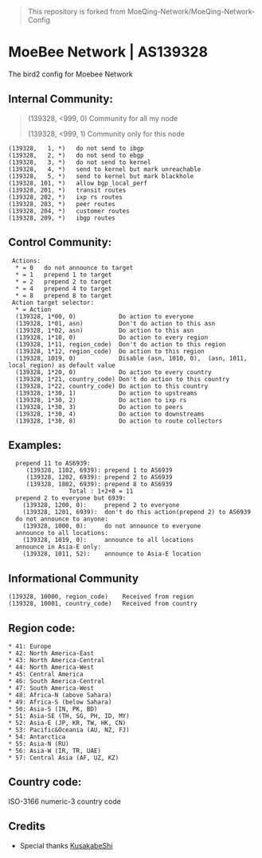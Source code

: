 > This repository is forked from MoeQing-Network/MoeQing-Network-Config

# MoeBee Network | AS139328

The bird2 config for Moebee Network


## Internal Community:

>(139328, <999,  0)            Community for all my node
>
>(139328, <999,  1)            Community only for this node

```
(139328,   1, *)   do not send to ibgp
(139328,   2, *)   do not send to ebgp
(139328,   3, *)   do not send to kernel
(139328,   4, *)   send to kernel but mark unreachable
(139328,   5, *)   send to kernel but mark blackhole
(139328, 101, *)   allow bgp_local_perf
(139328, 201, *)   transit routes
(139328, 202, *)   ixp rs routes
(139328, 203, *)   peer routes
(139328, 204, *)   customer routes
(139328, 209, *)   ibgp routes
```

## Control Community:
```
 Actions:
  * = 0   do not announce to target
  * = 1   prepend 1 to target
  * = 2   prepend 2 to target
  * = 4   prepend 4 to target
  * = 8   prepend 8 to target
 Action target selector:
  * = Action
  (139328, 1*00, 0)            Do action to everyone
  (139328, 1*01, asn)          Don't do action to this asn
  (139328, 1*02, asn)          Do action to this asn
  (139328, 1*10, 0)            Do action to every region
  (139328, 1*11, region_code)  Don't do action to this region
  (139328, 1*12, region_code)  Do action to this region
  (139328, 1019, 0)            Disable (asn, 1010, 0),  (asn, 1011, local_region) as default value
  (139328, 1*20, 0)            Do action to every country
  (139328, 1*21, country_code) Don't do action to this country
  (139328, 1*22, country_code) Do action to this country
  (139328, 1*30, 1)            Do action to upstreams
  (139328, 1*30, 2)            Do action to ixp rs
  (139328, 1*30, 3)            Do action to peers
  (139328, 1*30, 4)            Do action to downstreams
  (139328, 1*30, 8)            Do action to route collectors
```

## Examples:
```
  prepend 11 to AS6939: 
     (139328, 1102, 6939): prepend 1 to AS6939
     (139328, 1202, 6939): prepend 2 to AS6939
     (139328, 1802, 6939): prepend 8 to AS6939
                 Total : 1+2+8 = 11
  prepend 2 to everyone but 6939:
    (139328, 1200, 0):     prepend 2 to everyone
    (139328, 1201, 6939):  don't do this action(prepend 2) to AS6939
  do not announce to anyone: 
    (139328, 1000, 0):     do not announce to everyone
  announce to all locations:
    (139328, 1019, 0):     announce to all locations
  announce in Asia-E only:
    (139328, 1011, 52):    announce to Asia-E location
```

## Informational Community
```
(139328, 10000, region_code)    Received from region
(139328, 10001, country_code)   Received from country
```

## Region code:
```
* 41: Europe
* 42: North America-East
* 43: North America-Central
* 44: North America-West
* 45: Central America
* 46: South America-Central
* 47: South America-West
* 48: Africa-N (above Sahara)
* 49: Africa-S (below Sahara)
* 50: Asia-S (IN, PK, BD)
* 51: Asia-SE (TH, SG, PH, ID, MY)
* 52: Asia-E (JP, KR, TW, HK, CN)
* 53: Pacific&Oceania (AU, NZ, FJ)
* 54: Antarctica
* 55: Asia-N (RU)
* 56: Asia-W (IR, TR, UAE)
* 57: Central Asia (AF, UZ, KZ)
```

## Country code:
ISO-3166 numeric-3 country code

## Credits

* Special thanks [KusakabeShi](https://github.com/KusakabeShi)
